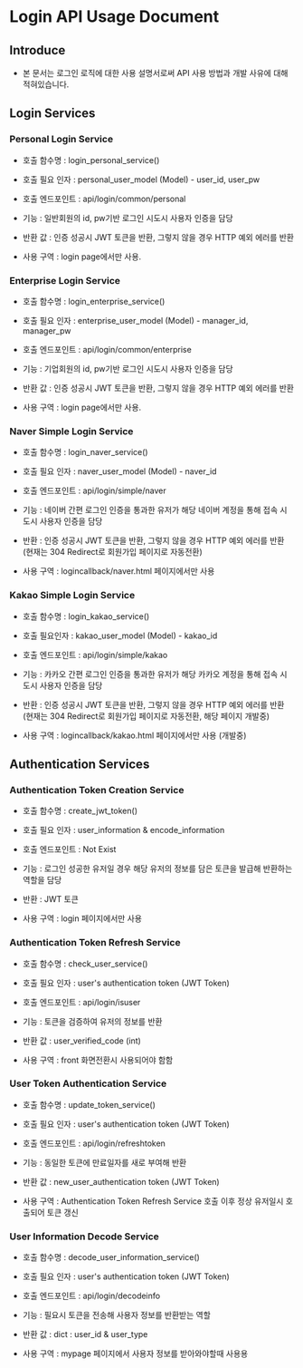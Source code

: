 # Login API Usage Document

## Introduce

- 본 문서는 로그인 로직에 대한 사용 설명서로써 API 사용 방법과 개발 사유에 대해 적혀있습니다.


## Login Services
### Personal Login Service

- 호출 함수명 : login_personal_service()
- 호출 필요 인자 : personal_user_model (Model) - user_id, user_pw
- 호출 엔드포인트 : api/login/common/personal
- 기능 : 일반회원의 id, pw기반 로그인 시도시 사용자 인증을 담당
- 반환 값 : 인증 성공시 JWT 토큰을 반환, 그렇지 않을 경우 HTTP 예외 에러를 반환

- 사용 구역 : login page에서만 사용.


### Enterprise Login Service

- 호출 함수명 : login_enterprise_service()
- 호출 필요 인자 : enterprise_user_model (Model) - manager_id, manager_pw
- 호출 엔드포인트 : api/login/common/enterprise
- 기능 : 기업회원의 id, pw기반 로그인 시도시 사용자 인증을 담당
- 반환 값 : 인증 성공시 JWT 토큰을 반환, 그렇지 않을 경우 HTTP 예외 에러를 반환

- 사용 구역 : login page에서만 사용.

### Naver Simple Login Service

- 호출 함수명 : login_naver_service()
- 호출 필요 인자 : naver_user_model (Model) - naver_id
- 호출 엔드포인트 : api/login/simple/naver
- 기능 : 네이버 간편 로그인 인증을 통과한 유저가 해당 네이버 계정을 통해 접속 시도시 사용자 인증을 담당
- 반환 : 인증 성공시 JWT 토큰을 반환, 그렇지 않을 경우 HTTP 예외 에러를 반환 (현재는 304 Redirect로 회원가입 페이지로 자동전환)

- 사용 구역 : logincallback/naver.html 페이지에서만 사용

### Kakao Simple Login Service
- 호출 함수명 : login_kakao_service()
- 호출 필요인자 : kakao_user_model (Model) - kakao_id
- 호출 엔드포인트 : api/login/simple/kakao
- 기능 : 카카오 간편 로그인 인증을 통과한 유저가 해당 카카오 계정을 통해 접속 시도시 사용자 인증을 담당
- 반환 : 인증 성공시 JWT 토큰을 반환, 그렇지 않을 경우 HTTP 예외 에러를 반환 (현재는 304 Redirect로 회원가입 페이지로 자동전환, 해당 페이지 개발중)

- 사용 구역 : logincallback/kakao.html 페이지에서만 사용 (개발중)

## Authentication Services
### Authentication Token Creation Service
- 호출 함수명 : create_jwt_token()
- 호출 필요 인자 : user_information & encode_information
- 호출 엔드포인트 : Not Exist
- 기능 : 로그인 성공한 유저일 경우 해당 유저의 정보를 담은 토큰을 발급해 반환하는 역할을 담당
- 반환 : JWT 토큰

- 사용 구역 : login 페이지에서만 사용

### Authentication Token Refresh Service
- 호출 함수명 : check_user_service()
- 호출 필요 인자 : user's authentication token (JWT Token)
- 호출 엔드포인트 : api/login/isuser
- 기능 : 토큰을 검증하여 유저의 정보를 반환 
- 반환 값 : user_verified_code (int)

- 사용 구역 : front 화면전환시 사용되어야 함함

### User Token Authentication Service
- 호출 함수명 : update_token_service()
- 호출 필요 인자 : user's authentication token (JWT Token)
- 호출 엔드포인트 : api/login/refreshtoken
- 기능 : 동일한 토큰에 만료일자를 새로 부여해 반환
- 반환 값 : new_user_authentication token (JWT Token)

- 사용 구역 : Authentication Token Refresh Service 호출 이후 정상 유저일시 호출되어 토큰 갱신

### User Information Decode Service
- 호출 함수명 : decode_user_information_service()
- 호출 필요 인자 : user's authentication token (JWT Token)
- 호출 엔드포인트 : api/login/decodeinfo
- 기능 : 필요시 토큰을 전송해 사용자 정보를 반환받는 역할
- 반환 값 : dict : user_id & user_type

- 사용 구역 : mypage 페이지에서 사용자 정보를 받아와야할때 사용용
